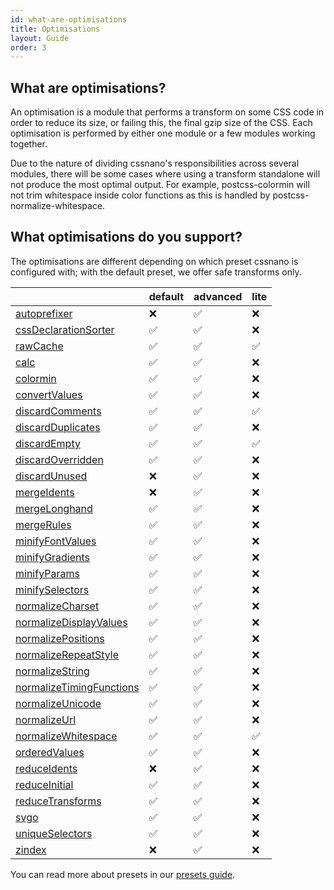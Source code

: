 ```yaml
---
id: what-are-optimisations
title: Optimisations
layout: Guide
order: 3
---
```



## What are optimisations?

An optimisation is a module that performs a transform on some CSS code in order
to reduce its size, or failing this, the final gzip size of the CSS. Each
optimisation is performed by either one module or a few modules working
together.

Due to the nature of dividing cssnano's responsibilities across several modules,
there will be some cases where using a transform standalone will not produce
the most optimal output. For example, postcss-colormin will not trim whitespace
inside color functions as this is handled by postcss-normalize-whitespace.


## What optimisations do you support?

<!-- This section is automatically generated. -->

The optimisations are different depending on which preset cssnano is configured with; with the default preset, we offer safe transforms only.

|  | default | advanced | lite |
| --- | ------- | -------- | ---- |
| [autoprefixer](/optimisations/autoprefixer) | ❌ | ✅ | ❌ |
| [cssDeclarationSorter](/optimisations/cssdeclarationsorter) | ✅ | ✅ | ❌ |
| [rawCache](/optimisations/rawcache) | ✅ | ✅ | ✅ |
| [calc](/optimisations/calc) | ✅ | ✅ | ❌ |
| [colormin](/optimisations/colormin) | ✅ | ✅ | ❌ |
| [convertValues](/optimisations/convertvalues) | ✅ | ✅ | ❌ |
| [discardComments](/optimisations/discardcomments) | ✅ | ✅ | ✅ |
| [discardDuplicates](/optimisations/discardduplicates) | ✅ | ✅ | ❌ |
| [discardEmpty](/optimisations/discardempty) | ✅ | ✅ | ✅ |
| [discardOverridden](/optimisations/discardoverridden) | ✅ | ✅ | ❌ |
| [discardUnused](/optimisations/discardunused) | ❌ | ✅ | ❌ |
| [mergeIdents](/optimisations/mergeidents) | ❌ | ✅ | ❌ |
| [mergeLonghand](/optimisations/mergelonghand) | ✅ | ✅ | ❌ |
| [mergeRules](/optimisations/mergerules) | ✅ | ✅ | ❌ |
| [minifyFontValues](/optimisations/minifyfontvalues) | ✅ | ✅ | ❌ |
| [minifyGradients](/optimisations/minifygradients) | ✅ | ✅ | ❌ |
| [minifyParams](/optimisations/minifyparams) | ✅ | ✅ | ❌ |
| [minifySelectors](/optimisations/minifyselectors) | ✅ | ✅ | ❌ |
| [normalizeCharset](/optimisations/normalizecharset) | ✅ | ✅ | ❌ |
| [normalizeDisplayValues](/optimisations/normalizedisplayvalues) | ✅ | ✅ | ❌ |
| [normalizePositions](/optimisations/normalizepositions) | ✅ | ✅ | ❌ |
| [normalizeRepeatStyle](/optimisations/normalizerepeatstyle) | ✅ | ✅ | ❌ |
| [normalizeString](/optimisations/normalizestring) | ✅ | ✅ | ❌ |
| [normalizeTimingFunctions](/optimisations/normalizetimingfunctions) | ✅ | ✅ | ❌ |
| [normalizeUnicode](/optimisations/normalizeunicode) | ✅ | ✅ | ❌ |
| [normalizeUrl](/optimisations/normalizeurl) | ✅ | ✅ | ❌ |
| [normalizeWhitespace](/optimisations/normalizewhitespace) | ✅ | ✅ | ✅ |
| [orderedValues](/optimisations/orderedvalues) | ✅ | ✅ | ❌ |
| [reduceIdents](/optimisations/reduceidents) | ❌ | ✅ | ❌ |
| [reduceInitial](/optimisations/reduceinitial) | ✅ | ✅ | ❌ |
| [reduceTransforms](/optimisations/reducetransforms) | ✅ | ✅ | ❌ |
| [svgo](/optimisations/svgo) | ✅ | ✅ | ❌ |
| [uniqueSelectors](/optimisations/uniqueselectors) | ✅ | ✅ | ❌ |
| [zindex](/optimisations/zindex) | ❌ | ✅ | ❌ |

You can read more about presets in our [presets guide](/presets).
